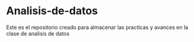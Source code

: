 # Analisis-de-datos
Este es el repositorio creado para almacenar las practicas y avances en la clase de analisis de datos
